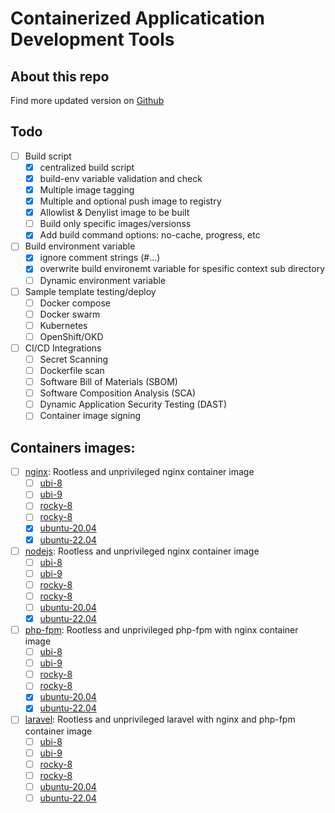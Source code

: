 # Containerized Applicatication Development Tools

## About this repo

Find more updated version on [Github](https://github.com/kgfathur/container-apps-dev-tools.git)

## Todo

- [ ] Build script
  - [x] centralized build script
  - [x] build-env variable validation and check
  - [x] Multiple image tagging
  - [x] Multiple and optional push image to registry
  - [x] Allowlist & Denylist image to be built
  - [ ] Build only specific images/versionss
  - [x] Add build command options: no-cache, progress, etc
- [ ] Build environment variable
  - [x] ignore comment strings (#...)
  - [x] overwrite build environemt variable for spesific context sub directory
  - [ ] Dynamic environment variable
- [ ] Sample template testing/deploy
  - [ ] Docker compose
  - [ ] Docker swarm
  - [ ] Kubernetes
  - [ ] OpenShift/OKD
- [ ] CI/CD Integrations
  - [ ] Secret Scanning
  - [ ] Dockerfile scan
  - [ ] Software Bill of Materials (SBOM)
  - [ ] Software Composition Analysis (SCA)
  - [ ] Dynamic Application Security Testing (DAST)
  - [ ] Container image signing

## Containers images:

- [ ] [nginx](nginx): Rootless and unprivileged nginx container image
  - [ ] [ubi-8](nginx/ubi-8)
  - [ ] [ubi-9](nginx/ubi-9)
  - [ ] [rocky-8](nginx/rocky-8)
  - [ ] [rocky-8](nginx/rocky-9)
  - [x] [ubuntu-20.04](nginx/ubuntu-20.04)
  - [x] [ubuntu-22.04](nginx/ubuntu-22.04)
- [ ] [nodejs](nodejs): Rootless and unprivileged nginx container image
  - [ ] [ubi-8](nodejs/ubi-8)
  - [ ] [ubi-9](nodejs/ubi-9)
  - [ ] [rocky-8](nodejs/rocky-8)
  - [ ] [rocky-8](nodejs/rocky-9)
  - [ ] [ubuntu-20.04](nodejs/ubuntu-20.04)
  - [x] [ubuntu-22.04](nodejs/ubuntu-22.04)
- [ ] [php-fpm](php-fpm): Rootless and unprivileged php-fpm with nginx container image
  - [ ] [ubi-8](php-fpm/ubi-8)
  - [ ] [ubi-9](php-fpm/ubi-9)
  - [ ] [rocky-8](php-fpm/rocky-8)
  - [ ] [rocky-8](php-fpm/rocky-9)
  - [x] [ubuntu-20.04](php-fpm/ubuntu-20.04)
  - [x] [ubuntu-22.04](php-fpm/ubuntu-22.04)
- [ ] [laravel](laravel): Rootless and unprivileged laravel with nginx and php-fpm container image
  - [ ] [ubi-8](laravel/ubi-8)
  - [ ] [ubi-9](laravel/ubi-9)
  - [ ] [rocky-8](laravel/rocky-8)
  - [ ] [rocky-8](laravel/rocky-9)
  - [ ] [ubuntu-20.04](laravel/ubuntu-20.04)
  - [ ] [ubuntu-22.04](laravel/ubuntu-22.04)
